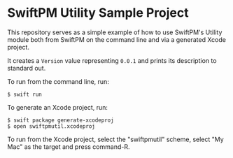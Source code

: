 # SwiftPM Utility Sample Project

This repository serves as a simple example of how to use SwiftPM's Utility
module both from SwiftPM on the command line and via a generated Xcode project.

It creates a `Version` value representing `0.0.1` and prints its description to
standard out.

To run from the command line, run:

```
$ swift run
```

To generate an Xcode project, run:

```
$ swift package generate-xcodeproj
$ open swiftpmutil.xcodeproj
```

To run from the Xcode project, select the "swiftpmutil" scheme, select "My Mac"
as the target and press command-R.
